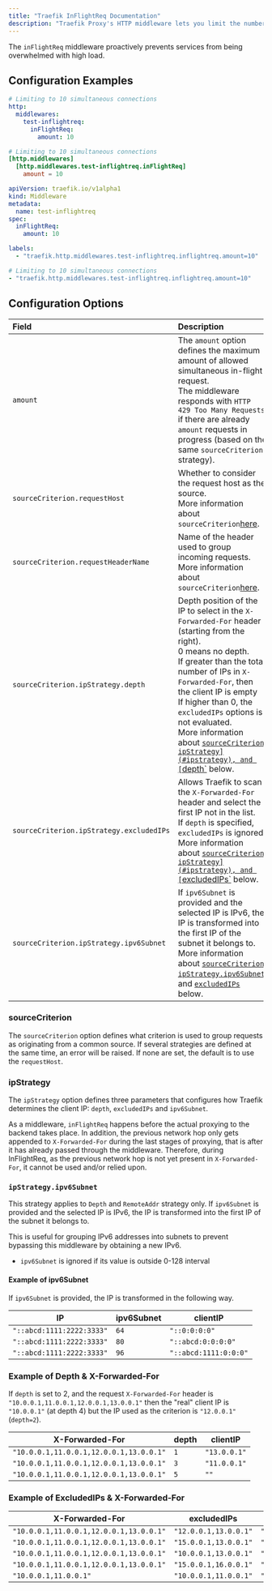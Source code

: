 ```yaml
---
title: "Traefik InFlightReq Documentation"
description: "Traefik Proxy's HTTP middleware lets you limit the number of simultaneous in-flight requests. Read the technical documentation."
---
```


The `inFlightReq` middleware proactively prevents services from being overwhelmed with high load.

## Configuration Examples

```yaml tab="File (YAML)"
# Limiting to 10 simultaneous connections
http:
  middlewares:
    test-inflightreq:
      inFlightReq:
        amount: 10
```

```toml tab="File (TOML)"
# Limiting to 10 simultaneous connections
[http.middlewares]
  [http.middlewares.test-inflightreq.inFlightReq]
    amount = 10
```

```yaml tab="Kubernetes"
apiVersion: traefik.io/v1alpha1
kind: Middleware
metadata:
  name: test-inflightreq
spec:
  inFlightReq:
    amount: 10
```

```yaml tab="Docker & Swarm"
labels:
  - "traefik.http.middlewares.test-inflightreq.inflightreq.amount=10"
```

```yaml tab="Consul Catalog"
# Limiting to 10 simultaneous connections
- "traefik.http.middlewares.test-inflightreq.inflightreq.amount=10"
```

## Configuration Options

<!-- markdownlint-disable MD013 -->

| Field      | Description                                                                                                                                                                                 | Default | Required |
|:-----------|:--------------------------------------------------------------------------------------------------------------------------------------------------------------------------------------------|:--------|:---------|
| `amount` | The `amount` option defines the maximum amount of allowed simultaneous in-flight request. <br /> The middleware responds with `HTTP 429 Too Many Requests` if there are already `amount` requests in progress (based on the same `sourceCriterion` strategy). | 0      | No      |
| `sourceCriterion.requestHost` | Whether to consider the request host as the source.<br /> More information about `sourceCriterion`[here](#sourcecriterion). | false      | No      |
| `sourceCriterion.requestHeaderName` | Name of the header used to group incoming requests.<br /> More information about `sourceCriterion`[here](#sourcecriterion). | ""      | No      |
| `sourceCriterion.ipStrategy.depth` | Depth position of the IP to select in the `X-Forwarded-For` header (starting from the right).<br />0 means no depth.<br />If greater than the total number of IPs in `X-Forwarded-For`, then the client IP is empty<br />If higher than 0, the `excludedIPs` options is not evaluated.<br /> More information about [`sourceCriterion`](#sourcecriterion), [`ipStrategy](#ipstrategy), and [`depth`](#example-of-depth--x-forwarded-for) below. | 0      | No      |
| `sourceCriterion.ipStrategy.excludedIPs` | Allows Traefik to scan the `X-Forwarded-For` header and select the first IP not in the list.<br />If `depth` is specified, `excludedIPs` is ignored.<br /> More information about [`sourceCriterion`](#sourcecriterion), [`ipStrategy](#ipstrategy), and [`excludedIPs`](#example-of-excludedips--x-forwarded-for) below. | | No      |
| `sourceCriterion.ipStrategy.ipv6Subnet` |  If `ipv6Subnet` is provided and the selected IP is IPv6, the IP is transformed into the first IP of the subnet it belongs to. <br /> More information about [`sourceCriterion`](#sourcecriterion), [`ipStrategy.ipv6Subnet`](#ipstrategyipv6subnet), and [`excludedIPs`](#example-of-excludedips--x-forwarded-for) below. |  | No      |

### sourceCriterion

The `sourceCriterion` option defines what criterion is used to group requests as originating from a common source.
If several strategies are defined at the same time, an error will be raised.
If none are set, the default is to use the `requestHost`.

### ipStrategy

The `ipStrategy` option defines three parameters that configures how Traefik determines the client IP: `depth`, `excludedIPs` and `ipv6Subnet`.

As a middleware, `inFlightReq` happens before the actual proxying to the backend takes place.
In addition, the previous network hop only gets appended to `X-Forwarded-For` during the last stages of proxying, that is after it has already passed through the middleware.
Therefore, during InFlightReq, as the previous network hop is not yet present in `X-Forwarded-For`, it cannot be used and/or relied upon.

### `ipStrategy.ipv6Subnet`

This strategy applies to `Depth` and `RemoteAddr` strategy only.
If `ipv6Subnet` is provided and the selected IP is IPv6, the IP is transformed into the first IP of the subnet it belongs to.

This is useful for grouping IPv6 addresses into subnets to prevent bypassing this middleware by obtaining a new IPv6.

- `ipv6Subnet` is ignored if its value is outside 0-128 interval

#### Example of ipv6Subnet

If `ipv6Subnet` is provided, the IP is transformed in the following way.

| IP                     | ipv6Subnet | clientIP              |
|---------------------------|--------------|-----------------------|
| `"::abcd:1111:2222:3333"` | `64`         | `"::0:0:0:0"`         |
| `"::abcd:1111:2222:3333"` | `80`         | `"::abcd:0:0:0:0"`    |
| `"::abcd:1111:2222:3333"` | `96`         | `"::abcd:1111:0:0:0"` |

### Example of Depth & X-Forwarded-For

If `depth` is set to 2, and the request `X-Forwarded-For` header is `"10.0.0.1,11.0.0.1,12.0.0.1,13.0.0.1"` then the "real" client IP is `"10.0.0.1"` (at depth 4) but the IP used as the criterion is `"12.0.0.1"` (`depth=2`).

| X-Forwarded-For                      | depth | clientIP     |
|-----------------------------------------|---------|--------------|
| `"10.0.0.1,11.0.0.1,12.0.0.1,13.0.0.1"` | `1`     | `"13.0.0.1"` |
| `"10.0.0.1,11.0.0.1,12.0.0.1,13.0.0.1"` | `3`     | `"11.0.0.1"` |
| `"10.0.0.1,11.0.0.1,12.0.0.1,13.0.0.1"` | `5`     | `""`         |

### Example of ExcludedIPs & X-Forwarded-For

| X-Forwarded-For                       | excludedIPs        | clientIP     |
|-----------------------------------------|-----------------------|--------------|
| `"10.0.0.1,11.0.0.1,12.0.0.1,13.0.0.1"` | `"12.0.0.1,13.0.0.1"` | `"11.0.0.1"` |
| `"10.0.0.1,11.0.0.1,12.0.0.1,13.0.0.1"` | `"15.0.0.1,13.0.0.1"` | `"12.0.0.1"` |
| `"10.0.0.1,11.0.0.1,12.0.0.1,13.0.0.1"` | `"10.0.0.1,13.0.0.1"` | `"12.0.0.1"` |
| `"10.0.0.1,11.0.0.1,12.0.0.1,13.0.0.1"` | `"15.0.0.1,16.0.0.1"` | `"13.0.0.1"` |
| `"10.0.0.1,11.0.0.1"`                   | `"10.0.0.1,11.0.0.1"` | `""`         |
